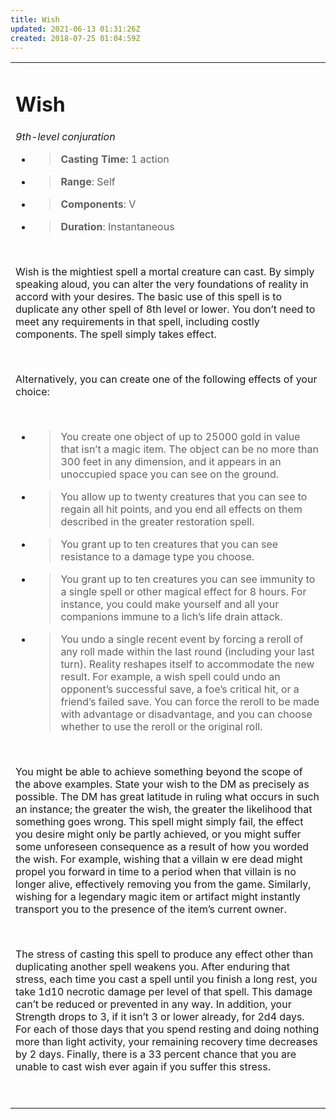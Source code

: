 ```yaml
---
title: Wish
updated: 2021-06-13 01:31:26Z
created: 2018-07-25 01:04:59Z
---
```


<table><tbody><tr class="odd"><td><h1 id="wish"><strong>Wish</strong></h1><p><em>9th-level conjuration</em></p><ul><li><blockquote><p><strong>Casting Time:</strong> 1 action</p></blockquote></li><li><blockquote><p><strong>Range</strong>: Self</p></blockquote></li><li><blockquote><p><strong>Components</strong>: V</p></blockquote></li><li><blockquote><p><strong>Duration</strong>: Instantaneous</p></blockquote></li></ul><p> </p><p>Wish is the mightiest spell a mortal creature can cast. By simply speaking aloud, you can alter the very foundations of reality in accord with your desires. The basic use of this spell is to duplicate any other spell of 8th level or lower. You don’t need to meet any requirements in that spell, including costly components. The spell simply takes effect.</p><p> </p><p>Alternatively, you can create one of the following effects of your choice:</p><p> </p><ul><li><blockquote><p>You create one object of up to 25000 gold in value that isn’t a magic item. The object can be no more than 300 feet in any dimension, and it appears in an unoccupied space you can see on the ground.</p></blockquote></li><li><blockquote><p>You allow up to twenty creatures that you can see to regain all hit points, and you end all effects on them described in the greater restoration spell.</p></blockquote></li><li><blockquote><p>You grant up to ten creatures that you can see resistance to a damage type you choose.</p></blockquote></li><li><blockquote><p>You grant up to ten creatures you can see immunity to a single spell or other magical effect for 8 hours. For instance, you could make yourself and all your companions immune to a lich’s life drain attack.</p></blockquote></li><li><blockquote><p>You undo a single recent event by forcing a reroll of any roll made within the last round (including your last turn). Reality reshapes itself to accommodate the new result. For example, a wish spell could undo an opponent’s successful save, a foe’s critical hit, or a friend’s failed save. You can force the reroll to be made with advantage or disadvantage, and you can choose whether to use the reroll or the original roll.</p></blockquote></li></ul><p> </p><p>You might be able to achieve something beyond the scope of the above examples. State your wish to the DM as precisely as possible. The DM has great latitude in ruling what occurs in such an instance; the greater the wish, the greater the likelihood that something goes wrong. This spell might simply fail, the effect you desire might only be partly achieved, or you might suffer some unforeseen consequence as a result of how you worded the wish. For example, wishing that a villain w ere dead might propel you forward in time to a period when that villain is no longer alive, effectively removing you from the game. Similarly, wishing for a legendary magic item or artifact might instantly transport you to the presence of the item’s current owner.</p><p> </p><p>The stress of casting this spell to produce any effect other than duplicating another spell weakens you. After enduring that stress, each time you cast a spell until you finish a long rest, you take 1d10 necrotic damage per level of that spell. This damage can’t be reduced or prevented in any way. In addition, your Strength drops to 3, if it isn’t 3 or lower already, for 2d4 days. For each of those days that you spend resting and doing nothing more than light activity, your remaining recovery time decreases by 2 days. Finally, there is a 33 percent chance that you are unable to cast wish ever again if you suffer this stress.</p><p> </p></td></tr></tbody></table>

